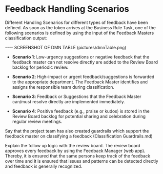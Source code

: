 # Feedback Handling Scenarios

Different Handling Scenarios for different types of feedback have been defined. As soon as the token arrives at the Business Rule Task, one of the following scenarios is defined by using the input of the Feedback Masters classification output:

  ---- SCREENSHOT OF DMN TABLE (pictures/dmnTable.png)

- **Scenario 1**: Low-urgency suggestions or negative feedback that the feedback master can not resolve directly are added to the Review Board backlog for periodic review.

- **Scenario 2**: High-impact or urgent feedback/suggestions is forwarded to the appropriate department. The Feedback Master identifies and assigns the responsible team during classification.

- **Scenario 3**: Feedback or Suggestions that the Feedback Master can/must resolve directly are implemented immediately. 

- **Scenario 4**: Positive feedback (e.g., praise or kudos) is stored in the Review Board backlog for potential sharing and celebration during regular review meetings.

Say that the project team has also created guardrails which support the feedback master on classifying a feedback (Classification Guardrails.md)

Explain the follow up logic with the review board. 
The review board approves every feedback by using the Feedback Manager (web app). 
Thereby, it is ensured that the same persons keep track of the feedback over time and it is ensured that issues and patterns can be detected directly and feedback is generally recognized.


